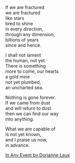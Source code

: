 
If we are fractured  
we are fractured  
like stars  
bred to shine  
in every direction,  
through any dimension,  
billions of years  
since and hence.

I shall not lament  
the human, not yet.  
There is something  
more to come, our hearts  
a gold mine  
not yet plumbed,  
an uncharted sea.

Nothing is gone forever.  
If we came from dust  
and will return to dust  
then we can find our way  
into anything.

What we are capable of  
is not yet known,  
and I praise us now,  
in advance.


[In Any Event by Dorianne Laux](https://janicefalls.wordpress.com/2020/11/04/in-any-event-by-dorianne-laux/)
